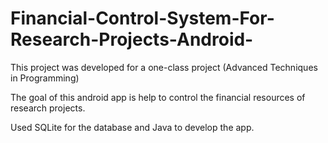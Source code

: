 # Financial-Control-System-For-Research-Projects-Android-
This project was developed for a one-class project (Advanced Techniques in Programming)

The goal of this android app is help to control the financial resources of research projects.

Used SQLite for the database and Java to develop the app.

